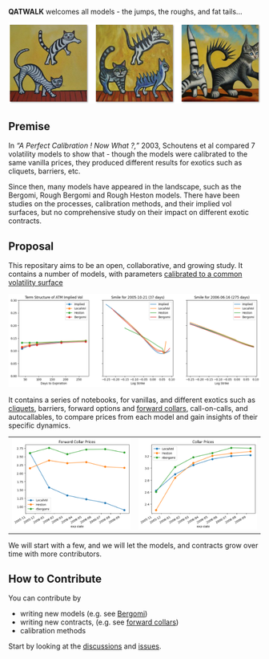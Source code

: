 
**QATWALK** welcomes all models - the jumps, the roughs, and fat tails...

![cats](images/three_cats.png)

## Premise
In *“A Perfect Calibration ! Now What ?,”* 2003, Schoutens et al compared 7 volatility models to show that -
though the models were calibrated to the same vanilla prices, they produced different results for exotics such as cliquets, barriers, etc.

Since then, many models have appeared in the landscape, such as the Bergomi, Rough Bergomi and Rough Heston models. There have been studies on the processes, calibration methods, and their implied vol surfaces, but no comprehensive study on their impact on different exotic contracts.

## Proposal
This repositary aims to be an open, collaborative, and growing study. It contains a number of models, with parameters [calibrated to a common volatility surface](01a_VanillaSurface.ipynb)

![vanilla](images/vanilla.png)


It contains a series of notebooks, for vanillas, and different exotics such as [cliquets](02_Cliquet.ipynb), barriers, forward options and [forward collars](03b_FwdCollars.ipynb), call-on-calls, and autocallables, to compare prices from each model and gain insights of their specific dynamics.


<table><tr>
<td> <img src="images/fwd collar.png" alt="forward collar"/> </td>
<td> <img src="images/collar.png" alt="collar"/> </td>
</tr></table>


We will start with a few, and we will let the models, and contracts grow over time with more contributors.

## How to Contribute
You can contribute by

- writing new models (e.g. see [Bergomi](src/model/rbergomi.py))
- writing new contracts, (e.g. see [forward collars](03b_FwdCollars.ipynbipynb))
- calibration methods

Start by looking at the [discussions](https://github.com/qatwalk/eq/discussions) and [issues](https://github.com/qatwalk/eq/issues).